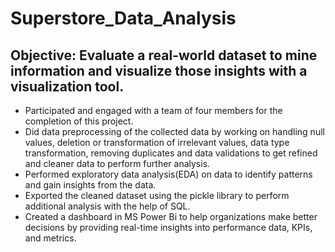 # Superstore_Data_Analysis
## Objective: Evaluate a real-world dataset to mine information and visualize those insights with a visualization tool.
- Participated and engaged with a team of four members for the completion of this project.
- Did data preprocessing of the collected data by working on handling null values, deletion or transformation of irrelevant values, data type transformation, removing duplicates and data validations to get refined and cleaner data to perform further analysis. 
- Performed exploratory data analysis(EDA) on data to identify patterns and gain insights from the data.
- Exported the cleaned dataset using the pickle library to perform additional analysis with the help of SQL.
- Created a dashboard in MS Power Bi to help organizations make better decisions by providing real-time insights into
performance data, KPIs, and metrics.

